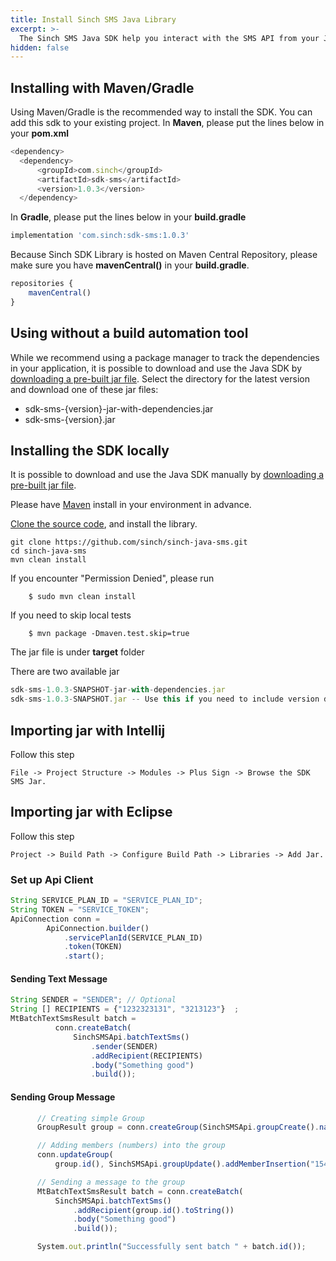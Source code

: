 ```yaml
---
title: Install Sinch SMS Java Library 
excerpt: >-
  The Sinch SMS Java SDK help you interact with the SMS API from your Java Application. This guide helps you set up SMS SDK in your application.
hidden: false
---
```




## Installing with Maven/Gradle

Using Maven/Gradle is the recommended way to install the SDK. You can add this sdk to your existing project.
In **Maven**, please put the lines below in your **pom.xml**

```javascript
<dependency>
  <dependency>
      <groupId>com.sinch</groupId>
      <artifactId>sdk-sms</artifactId>
      <version>1.0.3</version>
  </dependency>
```

In **Gradle**, please put the lines below in your **build.gradle**

```javascript
implementation 'com.sinch:sdk-sms:1.0.3'
```

Because Sinch SDK Library is hosted on Maven Central Repository, please make sure you have **mavenCentral()** in your **build.gradle**.

```javascript
repositories {
    mavenCentral()
}
```

## Using without a build automation tool

While we recommend using a package manager to track the dependencies in your application, it is possible to download and use the Java SDK by [downloading a pre-built jar file](https://repo1.maven.org/maven2/com/sinch/sdk-sms/). Select the directory for the latest version and download one of these jar files:

- sdk-sms-{version}-jar-with-dependencies.jar  
- sdk-sms-{version}.jar


## Installing the SDK locally

It is possible to download and use the Java SDK manually by [downloading a pre-built jar file](https://repo1.maven.org/maven2/com/sinch/sdk-sms/).

Please have [Maven](http://maven.apache.org/download.html) install in your environment in advance.

[Clone the source code](https://github.com/sinch/sinch-java-sms), and install the library. 

```shell
git clone https://github.com/sinch/sinch-java-sms.git
cd sinch-java-sms    
mvn clean install
```

If you encounter "Permission Denied", please run 

```shell
    $ sudo mvn clean install
```

If you need to skip local tests

```shell
    $ mvn package -Dmaven.test.skip=true
```
The jar file is under **target** folder 

There are two available jar

```javascript
sdk-sms-1.0.3-SNAPSHOT-jar-with-dependencies.jar 
sdk-sms-1.0.3-SNAPSHOT.jar -- Use this if you need to include version dependencies on your own.
```

## Importing jar with Intellij

Follow this step

```
File -> Project Structure -> Modules -> Plus Sign -> Browse the SDK SMS Jar.
```

## Importing jar with Eclipse

Follow this step

```
Project -> Build Path -> Configure Build Path -> Libraries -> Add Jar.
```


### Set up Api Client

```javascript
String SERVICE_PLAN_ID = "SERVICE_PLAN_ID";
String TOKEN = "SERVICE_TOKEN";
ApiConnection conn =
        ApiConnection.builder()
            .servicePlanId(SERVICE_PLAN_ID)
            .token(TOKEN)
            .start();
```

#### Sending Text Message

```javascript
String SENDER = "SENDER"; // Optional
String [] RECIPIENTS = {"1232323131", "3213123"}  ;
MtBatchTextSmsResult batch =
          conn.createBatch(
              SinchSMSApi.batchTextSms()
                  .sender(SENDER)
                  .addRecipient(RECIPIENTS)
                  .body("Something good")
                  .build());
```
#### Sending Group Message

```javascript
      // Creating simple Group
      GroupResult group = conn.createGroup(SinchSMSApi.groupCreate().name("Subscriber").build());

      // Adding members (numbers) into the group
      conn.updateGroup(
          group.id(), SinchSMSApi.groupUpdate().addMemberInsertion("15418888", "323232").build());

      // Sending a message to the group
      MtBatchTextSmsResult batch = conn.createBatch(
          SinchSMSApi.batchTextSms()
              .addRecipient(group.id().toString())
              .body("Something good")
              .build());

      System.out.println("Successfully sent batch " + batch.id());
```
